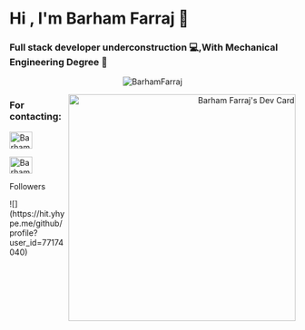 <h1 align="left">Hi , I'm Barham Farraj 🤝</h1>
<h3 align="left">Full stack developer underconstruction 💻,With Mechanical Engineering Degree 🔧</h3>

<p align="center"> <img src="https://komarev.com/ghpvc/?username=Farraj007&label=Welcome+Viewer&color=red&style=plastic" alt="BarhamFarraj" /> </p>
<a align="right" href="https://app.daily.dev/BarhamFarraj"><img align="right" src="https://api.daily.dev/devcards/4dd0e3c4097744a5bb2ed15f310def69.png?r=xrm" width="400" alt="Barham Farraj's Dev Card"/></a>
















<h3 >For contacting:</h3>
<div align-content="space-around">
<p><a href="https://www.linkedin.com/in/barham-farraj/" target="blank"><img align="center" src="https://www.svgrepo.com/show/176736/linkedin-social-media.svg" alt="Barham Farraj" height="30" width="40" /></a></p>
<p><a href="mailto:barhamfarraj@icloud.com" target="blank"><img align="center" src="https://www.svgrepo.com/show/49695/mail.svg" alt="Barham Farraj" height="30" width="40" /></a></p>
<p> <href="https://hit.yhype.me/github/profile?user_id=77174040" img src="https://www.svgrepo.com/show/217753/github.svg" alt="BarhamFarraj"/>Followers </p>    
 ![](https://hit.yhype.me/github/profile?user_id=77174040)
</div>
